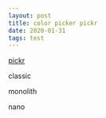 ```yaml
---
layout: post
title: color picker pickr
date: 2020-01-31
tags: test
---
```


<!-- One of the following themes -->
<link rel="stylesheet" href="https://cdn.jsdelivr.net/npm/@simonwep/pickr/dist/themes/classic.min.css"/> <!-- 'classic' theme -->
<link rel="stylesheet" href="https://cdn.jsdelivr.net/npm/@simonwep/pickr/dist/themes/monolith.min.css"/> <!-- 'monolith' theme -->
<link rel="stylesheet" href="https://cdn.jsdelivr.net/npm/@simonwep/pickr/dist/themes/nano.min.css"/> <!-- 'nano' theme -->

<!-- Modern or es5 bundle -->

[pickr](https://github.com/Simonwep/pickr)

<span id="color-picker-classic"></span> classic

<span id="color-picker-monolith"></span> monolith

<span id="color-picker-nano"></span> nano

<script src="https://cdn.jsdelivr.net/npm/@simonwep/pickr/dist/pickr.min.js"></script>
<script src="https://cdn.jsdelivr.net/npm/@simonwep/pickr/dist/pickr.es5.min.js"></script>
<script type="text/javascript">
$(document).ready(() => {
  createPickr('color-picker-classic', 'classic');
  createPickr('color-picker-monolith', 'monolith');
  createPickr('color-picker-nano', 'nano');
  function createPickr(id, theme) {
    const pickr = Pickr.create({
        el: document.getElementById(id),
        theme: theme, // 'classic', ' 'monolith', 'nano'

        swatches: [
            'rgba(244, 67, 54, 1)',
            'rgba(233, 30, 99, 0.95)',
            'rgba(156, 39, 176, 0.9)',
            'rgba(103, 58, 183, 0.85)',
            'rgba(63, 81, 181, 0.8)',
            'rgba(33, 150, 243, 0.75)',
            'rgba(3, 169, 244, 0.7)',
            'rgba(0, 188, 212, 0.7)',
            'rgba(0, 150, 136, 0.75)',
            'rgba(76, 175, 80, 0.8)',
            'rgba(139, 195, 74, 0.85)',
            'rgba(205, 220, 57, 0.9)',
            'rgba(255, 235, 59, 0.95)',
            'rgba(255, 193, 7, 1)'
        ],

        components: {

            // Main components
            preview: true,
            opacity: true,
            hue: true,

            // Input / output Options
            interaction: {
                hex: true,
                rgba: true,
                hsla: true,
                hsva: true,
                cmyk: true,
                input: true,
                clear: true,
                save: true
            }
        }
    });  
  }
});
</script>
